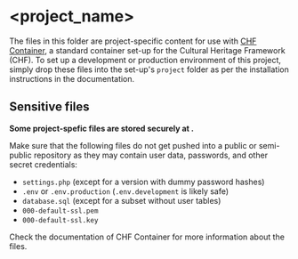 # <project_name>

The files in this folder are project-specific content for use with
[CHF Container](https://github.com/digicademy-chf/chf_container), a standard
container set-up for the Cultural Heritage Framework (CHF). To set up a
development or production environment of this project, simply drop these files
into the set-up's `project` folder as per the installation instructions in the
documentation.

## Sensitive files

**Some project-spefic files are stored securely at <location>.**

Make sure that the following files do not get pushed into a public or
semi-public repository as they may contain user data, passwords, and other
secret credentials:

- `settings.php` (except for a version with dummy password hashes)
- `.env` or `.env.production` (`.env.development` is likely safe)
- `database.sql` (except for a subset without user tables)
- `000-default-ssl.pem`
- `000-default-ssl.key`

Check the documentation of CHF Container for more information about the files.
